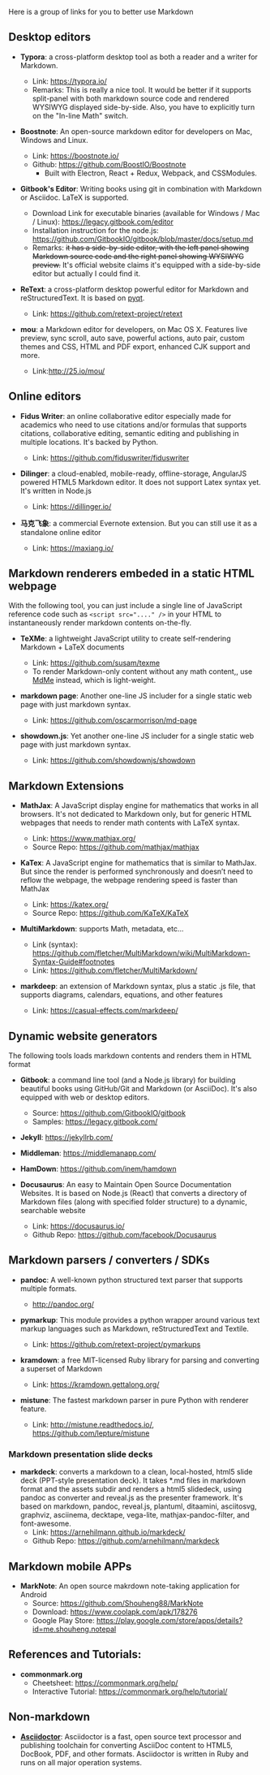 Here is a group of links for you to better use Markdown

## Desktop editors 
* __Typora__: a cross-platform desktop tool as both a reader and a writer for Markdown.
    * Link: https://typora.io/
    * Remarks: This is really a nice tool. It would be better if it supports split-panel with both markdown source code and rendered WYSIWYG displayed side-by-side. Also, you have to explicitly turn on the "In-line Math" switch.

* __Boostnote__: An open-source markdown editor for developers on Mac, Windows and Linux. 
    * Link: https://boostnote.io/
    * Github: https://github.com/BoostIO/Boostnote
        - Built with Electron, React + Redux, Webpack, and CSSModules.
* __Gitbook's Editor__: Writing books using git in combination with Markdown or Asciidoc. LaTeX is supported.
    * Download Link for executable binaries (available for Windows / Mac / Linux): https://legacy.gitbook.com/editor
    * Installation instruction for the node.js: https://github.com/GitbookIO/gitbook/blob/master/docs/setup.md
    * Remarks: ~~it has a side-by-side editor, with the left panel showing Markdown source code and the right panel showing WYSIWYG preview.~~ It's official website claims it's equipped with a side-by-side editor but actually I could find it. 

* __ReText__: a cross-platform desktop powerful editor for Markdown and reStructuredText. It is based on [pyqt](https://riverbankcomputing.com/software/pyqt/intro). 
    * Link: https://github.com/retext-project/retext

* __mou__:  a Markdown editor for developers, on Mac OS X. Features live preview, sync scroll, auto save, powerful actions, auto pair, custom themes and CSS, HTML and PDF export, enhanced CJK support and more.
    * Link:http://25.io/mou/

## Online editors
* __Fidus Writer__: an online collaborative editor especially made for academics who need to use citations and/or formulas  that supports citations, collaborative editing, semantic editing and publishing in multiple locations. It's backed by Python.
    * Link: https://github.com/fiduswriter/fiduswriter

* __Dilinger__: a cloud-enabled, mobile-ready, offline-storage, AngularJS powered HTML5 Markdown editor. It does not support Latex syntax yet. It's written in Node.js
    * Link: https://dillinger.io/    

* __马克飞象__: a commercial Evernote extension. But you can still use it as a standalone online editor
    * Link: https://maxiang.io/


## Markdown renderers embeded in a static HTML webpage
With the following  tool, you can just include a single line of JavaScript reference code such as `<script src="...." />`  in your HTML to instantaneously render markdown contents on-the-fly.

* __TeXMe__: a lightweight JavaScript utility to create self-rendering Markdown + LaTeX documents
    * Link: https://github.com/susam/texme
    * To render Markdown-only content without any math content,, use [MdMe](https://github.com/susam/mdme) instead, which is light-weight.

* __markdown page__: Another one-line JS includer for a single static web page with just markdown syntax.
    * Link: https://github.com/oscarmorrison/md-page

* __showdown.js__: Yet another one-line JS includer for a single static web page with just markdown syntax.
    * Link: https://github.com/showdownjs/showdown



## Markdown Extensions  
* __MathJax__: A JavaScript display engine for mathematics that works in all browsers. It's not dedicated to Markdown only, but for generic HTML webpages that needs to render math contents with LaTeX syntax. 
    * Link: https://www.mathjax.org/
    * Source Repo: https://github.com/mathjax/mathjax
    
* __KaTex__: A JavaScript engine for mathematics that is similar to MathJax. But since the render is performed synchronously and doesn’t need to reflow the webpage, the webpage rendering speed is faster than MathJax
    * Link: https://katex.org/
    * Source Repo: https://github.com/KaTeX/KaTeX
    
* __MultiMarkdown__: supports Math, metadata, etc...
    * Link (syntax): https://github.com/fletcher/MultiMarkdown/wiki/MultiMarkdown-Syntax-Guide#footnotes
    * Link: https://github.com/fletcher/MultiMarkdown/

* __markdeep__: an extension of Markdown syntax, plus a static .js file, that supports diagrams, calendars, equations, and other features
    * Link: https://casual-effects.com/markdeep/ 



## Dynamic website generators 
The following tools loads markdown contents and renders them in HTML format
* __Gitbook__: a command line tool (and a Node.js library) for building beautiful books using GitHub/Git and Markdown (or AsciiDoc). It's also equipped with web or desktop editors.
    * Source: https://github.com/GitbookIO/gitbook
    * Samples: https://legacy.gitbook.com/ 

* __Jekyll__: https://jekyllrb.com/
* __Middleman__: https://middlemanapp.com/
* __HamDown__: https://github.com/inem/hamdown
* __Docusaurus__: 
An easy to Maintain Open Source Documentation Websites. It is based on Node.js (React) that converts a directory of Markdown files (along with specified folder structure) to a dynamic, searchable website
    * Link: https://docusaurus.io/ 
    * Github Repo: https://github.com/facebook/Docusaurus

    
## Markdown parsers / converters / SDKs
* __pandoc__: A well-known python structured text parser that supports multiple formats.
    * http://pandoc.org/

* __pymarkup__: This module provides a python wrapper around various text markup languages such as Markdown, reStructuredText and Textile.
    * Link: https://github.com/retext-project/pymarkups

* __kramdown__: a free MIT-licensed Ruby library for parsing and converting a superset of Markdown
    * Link: https://kramdown.gettalong.org/

* __mistune__: The fastest markdown parser in pure Python with renderer feature. 
    * Link: http://mistune.readthedocs.io/, https://github.com/lepture/mistune

### Markdown presentation slide decks 
* __markdeck__:
converts a markdown to a clean, local-hosted, html5 slide deck (PPT-style presentation deck). It takes \*.md files in markdown format and the assets subdir and renders a html5 slidedeck, using pandoc as converter and reveal.js as the presenter framework. It's based on markdown, pandoc, reveal.js, plantuml, ditaamini, asciitosvg, graphviz, asciinema, decktape, vega-lite, mathjax-pandoc-filter, and font-awesome.
    * Link: https://arnehilmann.github.io/markdeck/
    * Github Repo: https://github.com/arnehilmann/markdeck    
    

## Markdown mobile APPs
* __MarkNote__: An open source makrdown note-taking application for Android
    * Source: https://github.com/Shouheng88/MarkNote
    * Download: https://www.coolapk.com/apk/178276
    * Google Play Store: https://play.google.com/store/apps/details?id=me.shouheng.notepal 

## References and Tutorials:
* __commonmark.org__
    * Cheetsheet: https://commonmark.org/help/
    * Interactive Tutorial: https://commonmark.org/help/tutorial/

## Non-markdown
* __[Asciidoctor](https://asciidoctor.org/)__: Asciidoctor is a fast, open source text processor and publishing toolchain for converting AsciiDoc content to HTML5, DocBook, PDF, and other formats. Asciidoctor is written in Ruby and runs on all major operation systems.
